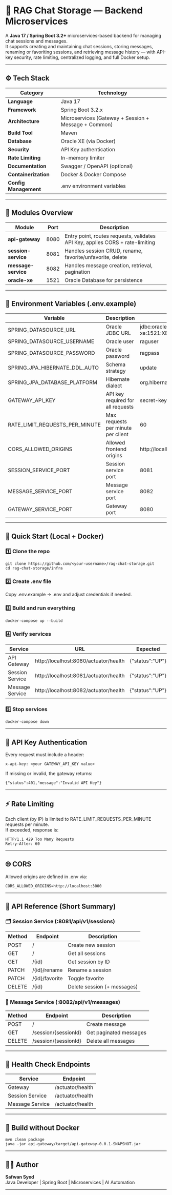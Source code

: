 # 🧠 RAG Chat Storage — Backend Microservices

A **Java 17 / Spring Boot 3.2+** microservices-based backend for managing chat sessions and messages.  
It supports creating and maintaining chat sessions, storing messages, renaming or favoriting sessions, and retrieving message history — with API-key security, rate limiting, centralized logging, and full Docker setup.

---

## ⚙️ Tech Stack

| Category | Technology |
|-----------|-------------|
| **Language** | Java 17 |
| **Framework** | Spring Boot 3.2.x |
| **Architecture** | Microservices (Gateway + Session + Message + Common) |
| **Build Tool** | Maven |
| **Database** | Oracle XE (via Docker) |
| **Security** | API Key authentication |
| **Rate Limiting** | In-memory limiter |
| **Documentation** | Swagger / OpenAPI (optional) |
| **Containerization** | Docker & Docker Compose |
| **Config Management** | .env environment variables |

---

## 🧩 Modules Overview

| Module | Port | Description |
|---------|------|-------------|
| **api-gateway** | 8080 | Entry point, routes requests, validates API Key, applies CORS + rate-limiting |
| **session-service** | 8081 | Handles session CRUD, rename, favorite/unfavorite, delete |
| **message-service** | 8082 | Handles message creation, retrieval, pagination |
| **oracle-xe** | 1521 | Oracle Database for persistence |

---

## 🧾 Environment Variables (.env.example)

| Variable | Description | Example |
|-----------|--------------|----------|
| SPRING_DATASOURCE_URL | Oracle JDBC URL | jdbc:oracle:thin:@oracle-xe:1521:XE |
| SPRING_DATASOURCE_USERNAME | Oracle user | raguser |
| SPRING_DATASOURCE_PASSWORD | Oracle password | ragpass |
| SPRING_JPA_HIBERNATE_DDL_AUTO | Schema strategy | update |
| SPRING_JPA_DATABASE_PLATFORM | Hibernate dialect | org.hibernate.dialect.OracleDialect |
| GATEWAY_API_KEY | API key required for all requests | secret-key |
| RATE_LIMIT_REQUESTS_PER_MINUTE | Max requests per minute per client | 60 |
| CORS_ALLOWED_ORIGINS | Allowed frontend origins | http://localhost:3000 |
| SESSION_SERVICE_PORT | Session service port | 8081 |
| MESSAGE_SERVICE_PORT | Message service port | 8082 |
| GATEWAY_SERVICE_PORT | Gateway port | 8080 |

---

## 🚀 Quick Start (Local + Docker)

### 1️⃣ Clone the repo
```
git clone https://github.com/<your-username>/rag-chat-storage.git
cd rag-chat-storage/infra
```

### 2️⃣ Create .env file
Copy .env.example → .env and adjust credentials if needed.

### 3️⃣ Build and run everything
```
docker-compose up --build
```

### 4️⃣ Verify services
| Service | URL | Expected |
|----------|-----|----------|
| API Gateway | http://localhost:8080/actuator/health | {"status":"UP"} |
| Session Service | http://localhost:8081/actuator/health | {"status":"UP"} |
| Message Service | http://localhost:8082/actuator/health | {"status":"UP"} |

### 5️⃣ Stop services
```
docker-compose down
```

---

## 🔐 API Key Authentication

Every request must include a header:
```
x-api-key: <your GATEWAY_API_KEY value>
```

If missing or invalid, the gateway returns:
```
{"status":401,"message":"Invalid API Key"}
```

---

## ⚡ Rate Limiting

Each client (by IP) is limited to RATE_LIMIT_REQUESTS_PER_MINUTE requests per minute.  
If exceeded, response is:
```
HTTP/1.1 429 Too Many Requests
Retry-After: 60
```

---

## 🌐 CORS
Allowed origins are defined in .env via:
```
CORS_ALLOWED_ORIGINS=http://localhost:3000
```

---

## 🧠 API Reference (Short Summary)

### 🗂️ Session Service (:8081/api/v1/sessions)
| Method | Endpoint | Description |
|---------|-----------|-------------|
| POST | / | Create new session |
| GET | / | Get all sessions |
| GET | /{id} | Get session by ID |
| PATCH | /{id}/rename | Rename a session |
| PATCH | /{id}/favorite | Toggle favorite |
| DELETE | /{id} | Delete session (+ messages) |

### 💬 Message Service (:8082/api/v1/messages)
| Method | Endpoint | Description |
|---------|-----------|-------------|
| POST | / | Create message |
| GET | /session/{sessionId} | Get paginated messages |
| DELETE | /session/{sessionId} | Delete all messages |

---

## 🧪 Health Check Endpoints
| Service | Endpoint |
|----------|-----------|
| Gateway | /actuator/health |
| Session Service | /actuator/health |
| Message Service | /actuator/health |

---

## 🧩 Build without Docker
```
mvn clean package
java -jar api-gateway/target/api-gateway-0.0.1-SNAPSHOT.jar
```

---

## 👨‍💻 Author
**Safwan Syed**  
Java Developer | Spring Boot | Microservices | AI Automation

---

